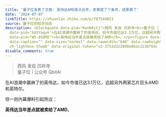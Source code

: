 ```yaml
---
title: '量子位发表了文章: 英伟达AMD差点合并，老黄提了个条件，结果黄了'
date: '2024-07-07'
linkTitle: https://zhuanlan.zhihu.com/p/707544021
source: 量子位的知乎动态
description: <blockquote data-pid="KwnN4jtj">西风 发自 凹非寺<br>量子位 | 公众号 QbitAI</blockquote><p
  data-pid="hXXYaqvk">在AI浪潮中赢麻了的英伟达，如今市值已达3.1万亿，远超另外两家芯片巨头AMD和英特尔。</p><p data-pid="luPlh4R0">但一则内幕爆料引起热议：</p><p
  data-pid="WS-8SDRE"><b>英伟达当年差点就被卖给了AMD</b>。</p><figure data-size="normal"><img src="https://pic2.zhimg.com/v2-3753d322800e8bac223bf64c7e91692d.jpg"
  data-caption="" data-size="normal" data-rawwidth="640" data-rawheight="892" class="origin_image
  zh-lightbox-thumb" data-original-token="v2-3753d322800e8bac223bf64c ...
disable_comments: true
---
```

<blockquote data-pid="KwnN4jtj">西风 发自 凹非寺<br>量子位 | 公众号 QbitAI</blockquote><p data-pid="hXXYaqvk">在AI浪潮中赢麻了的英伟达，如今市值已达3.1万亿，远超另外两家芯片巨头AMD和英特尔。</p><p data-pid="luPlh4R0">但一则内幕爆料引起热议：</p><p data-pid="WS-8SDRE"><b>英伟达当年差点就被卖给了AMD</b>。</p><figure data-size="normal"><img src="https://pic2.zhimg.com/v2-3753d322800e8bac223bf64c7e91692d.jpg" data-caption="" data-size="normal" data-rawwidth="640" data-rawheight="892" class="origin_image zh-lightbox-thumb" data-original-token="v2-3753d322800e8bac223bf64c ...